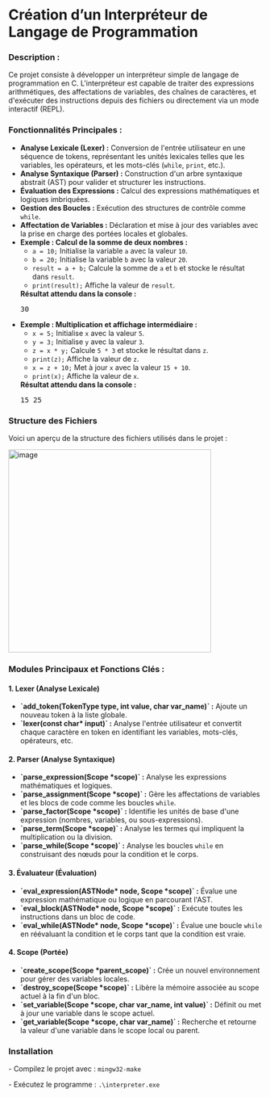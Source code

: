 <h1>Création d’un Interpréteur de Langage de Programmation</h1> <h3>Description :</h3> <p>Ce projet consiste à développer un interpréteur simple de langage de programmation en C. L'interpréteur est capable de traiter des expressions arithmétiques, des affectations de variables, des chaînes de caractères, et d'exécuter des instructions depuis des fichiers ou directement via un mode interactif (REPL).</p>
<h3>Fonctionnalités Principales :</h3> <ul> <li><strong>Analyse Lexicale (Lexer) :</strong> Conversion de l'entrée utilisateur en une séquence de tokens, représentant les unités lexicales telles que les variables, les opérateurs, et les mots-clés (<code>while</code>, <code>print</code>, etc.).</li> <li><strong>Analyse Syntaxique (Parser) :</strong> Construction d'un arbre syntaxique abstrait (AST) pour valider et structurer les instructions.</li> <li><strong>Évaluation des Expressions :</strong> Calcul des expressions mathématiques et logiques imbriquées.</li> <li><strong>Gestion des Boucles :</strong> Exécution des structures de contrôle comme <code>while</code>.</li> <li><strong>Affectation de Variables :</strong> Déclaration et mise à jour des variables avec la prise en charge des portées locales et globales.</li> <li><strong>Exemple : Calcul de la somme de deux nombres :</strong> <ul> <li><code>a = 10;</code> Initialise la variable <code>a</code> avec la valeur <code>10</code>.</li> <li><code>b = 20;</code> Initialise la variable <code>b</code> avec la valeur <code>20</code>.</li> <li><code>result = a + b;</code> Calcule la somme de <code>a</code> et <code>b</code> et stocke le résultat dans <code>result</code>.</li> <li><code>print(result);</code> Affiche la valeur de <code>result</code>.</li> </ul> <strong>Résultat attendu dans la console :</strong> <pre>30</pre> </li> <li><strong>Exemple : Multiplication et affichage intermédiaire :</strong> <ul> <li><code>x = 5;</code> Initialise <code>x</code> avec la valeur <code>5</code>.</li> <li><code>y = 3;</code> Initialise <code>y</code> avec la valeur <code>3</code>.</li> <li><code>z = x * y;</code> Calcule <code>5 * 3</code> et stocke le résultat dans <code>z</code>.</li> <li><code>print(z);</code> Affiche la valeur de <code>z</code>.</li> <li><code>x = z + 10;</code> Met à jour <code>x</code> avec la valeur <code>15 + 10</code>.</li> <li><code>print(x);</code> Affiche la valeur de <code>x</code>.</li> </ul> <strong>Résultat attendu dans la console :</strong> <pre>15 25</pre> </li> </ul>
<h3>Structure des Fichiers</h3> <p>Voici un aperçu de la structure des fichiers utilisés dans le projet :</p> <img width="402" alt="image" src="https://github.com/user-attachments/assets/b2b64434-2cb1-4e20-83f4-c16c122bc8d4">
<h3>Modules Principaux et Fonctions Clés :</h3> <h4>1. Lexer (Analyse Lexicale)</h4> <ul> <li><strong>`add_token(TokenType type, int value, char var_name)` :</strong> Ajoute un nouveau token à la liste globale.</li> <li><strong>`lexer(const char* input)` :</strong> Analyse l'entrée utilisateur et convertit chaque caractère en token en identifiant les variables, mots-clés, opérateurs, etc.</li> </ul> <h4>2. Parser (Analyse Syntaxique)</h4> <ul> <li><strong>`parse_expression(Scope *scope)` :</strong> Analyse les expressions mathématiques et logiques.</li> <li><strong>`parse_assignment(Scope *scope)` :</strong> Gère les affectations de variables et les blocs de code comme les boucles <code>while</code>.</li> <li><strong>`parse_factor(Scope *scope)` :</strong> Identifie les unités de base d'une expression (nombres, variables, ou sous-expressions).</li> <li><strong>`parse_term(Scope *scope)` :</strong> Analyse les termes qui impliquent la multiplication ou la division.</li> <li><strong>`parse_while(Scope *scope)` :</strong> Analyse les boucles <code>while</code> en construisant des nœuds pour la condition et le corps.</li> </ul> <h4>3. Évaluateur (Évaluation)</h4> <ul> <li><strong>`eval_expression(ASTNode* node, Scope *scope)` :</strong> Évalue une expression mathématique ou logique en parcourant l'AST.</li> <li><strong>`eval_block(ASTNode* node, Scope *scope)` :</strong> Exécute toutes les instructions dans un bloc de code.</li> <li><strong>`eval_while(ASTNode* node, Scope *scope)` :</strong> Évalue une boucle <code>while</code> en réévaluant la condition et le corps tant que la condition est vraie.</li> </ul> <h4>4. Scope (Portée)</h4> <ul> <li><strong>`create_scope(Scope *parent_scope)` :</strong> Crée un nouvel environnement pour gérer des variables locales.</li> <li><strong>`destroy_scope(Scope *scope)` :</strong> Libère la mémoire associée au scope actuel à la fin d'un bloc.</li> <li><strong>`set_variable(Scope *scope, char var_name, int value)` :</strong> Définit ou met à jour une variable dans le scope actuel.</li> <li><strong>`get_variable(Scope *scope, char var_name)` :</strong> Recherche et retourne la valeur d'une variable dans le scope local ou parent.</li> </ul>
<h3>Installation</h3> <p>- Compilez le projet avec : <code>mingw32-make</code></p> <p>- Exécutez le programme : <code>.\interpreter.exe</code></p>
